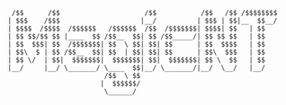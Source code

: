 <!-- ### Hi there 👋 -->

<!--
**MagicNT/MagicNT** is a ✨ _special_ ✨ repository because its `README.md` (this file) appears on your GitHub profile.

Here are some ideas to get you started:

- 🔭 I’m currently working on ...
- 🌱 I’m currently learning ...
- 👯 I’m looking to collaborate on ...
- 🤔 I’m looking for help with ...
- 💬 Ask me about ...
- 📫 How to reach me: ...
- 😄 Pronouns: ...
- ⚡ Fun fact: ...
-->


                                                                                                                                               
```                                                                                                                                            
 /$$      /$$                     /$$           /$$   /$$ /$$$$$$$$
| $$$    /$$$                    |__/          | $$$ | $$|__  $$__/
| $$$$  /$$$$  /$$$$$$   /$$$$$$  /$$  /$$$$$$$| $$$$| $$   | $$   
| $$ $$/$$ $$ |____  $$ /$$__  $$| $$ /$$_____/| $$ $$ $$   | $$   
| $$  $$$| $$  /$$$$$$$| $$  \ $$| $$| $$      | $$  $$$$   | $$   
| $$\  $ | $$ /$$__  $$| $$  | $$| $$| $$      | $$\  $$$   | $$   
| $$ \/  | $$|  $$$$$$$|  $$$$$$$| $$|  $$$$$$$| $$ \  $$   | $$   
|__/     |__/ \_______/ \____  $$|__/ \_______/|__/  \__/   |__/   
                        /$$  \ $$                                  
                       |  $$$$$$/                                  
                        \______/                                                                                                                  
```
